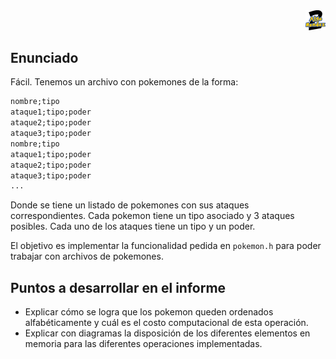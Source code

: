 <div align="right">
<img width="32px" src="img/algo2.svg">
</div>

## Enunciado

Fácil. Tenemos un archivo con pokemones de la forma:

``` txt
nombre;tipo
ataque1;tipo;poder
ataque2;tipo;poder
ataque3;tipo;poder
nombre;tipo
ataque1;tipo;poder
ataque2;tipo;poder
ataque3;tipo;poder
...
```

Donde se tiene un listado de pokemones con sus ataques correspondientes. Cada pokemon tiene un tipo asociado y 3 ataques posibles. Cada uno de los ataques tiene un tipo y un poder.

El objetivo es implementar la funcionalidad pedida en `pokemon.h` para poder trabajar con archivos de pokemones.

## Puntos a desarrollar en el informe

- Explicar cómo se logra que los pokemon queden ordenados alfabéticamente y cuál es el costo computacional de esta operación.
- Explicar con diagramas la disposición de los diferentes elementos en memoria para las diferentes operaciones implementadas.

